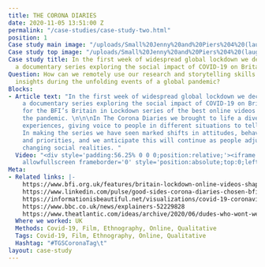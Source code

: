 ```yaml
---
title: THE CORONA DIARIES
date: 2020-11-05 13:51:00 Z
permalink: "/case-studies/case-study-two.html"
position: 1
Case study main image: "/uploads/Small%20Jenny%20and%20Piers%204%20(laughing%20only).mp4.00_00_08_00.Still001.jpg"
Case study top image: "/uploads/Small%20Jenny%20and%20Piers%204%20(laughing%20only).mp4.00_00_08_00.Still001.jpg"
Case study title: In the first week of widespread global lockdown we decided to create
  a documentary series exploring the social impact of COVID-19 on Britain.
Question: How can we remotely use our research and storytelling skills to capture
  insights during the unfolding events of a global pandemic?
Blocks:
- Article text: "In the first week of widespread global lockdown we decided to create
    a documentary series exploring the social impact of COVID-19 on Britain.\n\nChosen
    for the BFI’s Britain in Lockdown series of the best online videos made during
    the pandemic. \n\n\nIn The Corona Diaries we brought to life a diverse range of
    experiences, giving voice to people in different situations to tell their stories.
    In making the series we have seen marked shifts in attitudes, behaviours, values
    and priorities, and we anticipate this will continue as people adjust to their
    changing social realities. "
  Video: "<div style='padding:56.25% 0 0 0;position:relative;'><iframe src='https://vimeo.com/showcase/6901631/embed'
    allowfullscreen frameborder='0' style='position:absolute;top:0;left:0;width:100%;height:100%;'></iframe></div>"
Meta:
- Related links: |-
    https://www.bfi.org.uk/features/britain-lockdown-online-videos-shaping-crisis-7
    https://www.linkedin.com/pulse/good-sides-corona-diaries-chosen-bfi-time-capsule-james-lewis/?trackingId=6H9cHq5VTFmE5MWEJ8apfQ%3D%3D
    https://informationisbeautiful.net/visualizations/covid-19-coronavirus-infographic-datapack/
    https://www.bbc.co.uk/news/explainers-52229828
    https://www.theatlantic.com/ideas/archive/2020/06/dudes-who-wont-wear-masks/613375/
  Where we worked: UK
  Methods: Covid-19, Film, Ethnography, Online, Qualitative
  Tags: Covid-19, Film, Ethnography, Online, Qualitative
  Hashtag: "#TGSCoronaTag\t"
layout: case-study
---
```


